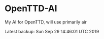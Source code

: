 # OpenTTD-AI
My AI for OpenTTD, will use primarily air

Latest backup: Sun Sep 29 14:46:01 UTC 2019
